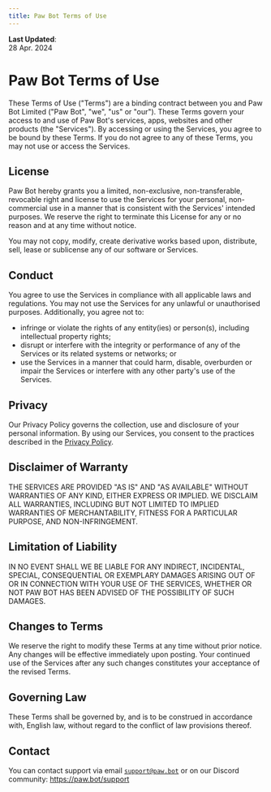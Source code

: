 ```yaml
---
title: Paw Bot Terms of Use
---
```


**Last Updated**:  
28 Apr. 2024

# Paw Bot Terms of Use

These Terms of Use ("Terms") are a binding contract between you and Paw Bot Limited ("Paw Bot", "we", "us" or "our"). These Terms govern your access to and use of Paw Bot's services, apps, websites and other products (the "Services"). By accessing or using the Services, you agree to be bound by these Terms. If you do not agree to any of these Terms, you may not use or access the Services.

## License

Paw Bot hereby grants you a limited, non-exclusive, non-transferable, revocable right and license to use the Services for your personal, non-commercial use in a manner that is consistent with the Services' intended purposes. We reserve the right to terminate this License for any or no reason and at any time without notice.  

You may not copy, modify, create derivative works based upon, distribute, sell, lease or sublicense any of our software or Services.  

## Conduct

You agree to use the Services in compliance with all applicable laws and regulations. You may not use the Services for any unlawful or unauthorised purposes. Additionally, you agree not to:

* infringe or violate the rights of any entity(ies) or person(s), including intellectual property rights;
* disrupt or interfere with the integrity or performance of any of the Services or its related systems or networks; or
* use the Services in a manner that could harm, disable, overburden or impair the Services or interfere with any other party's use of the Services.

## Privacy

Our Privacy Policy governs the collection, use and disclosure of your personal information. By using our Services, you consent to the practices described in the [Privacy Policy](./privacy.md).

## Disclaimer of Warranty

THE SERVICES ARE PROVIDED "AS IS" AND "AS AVAILABLE" WITHOUT WARRANTIES OF ANY
KIND, EITHER EXPRESS OR IMPLIED. WE DISCLAIM ALL WARRANTIES, INCLUDING BUT NOT
LIMITED TO IMPLIED WARRANTIES OF MERCHANTABILITY, FITNESS FOR A PARTICULAR
PURPOSE, AND NON-INFRINGEMENT.

## Limitation of Liability

IN NO EVENT SHALL WE BE LIABLE FOR ANY INDIRECT, INCIDENTAL, SPECIAL,
CONSEQUENTIAL OR EXEMPLARY DAMAGES ARISING OUT OF OR IN CONNECTION WITH YOUR
USE OF THE SERVICES, WHETHER OR NOT PAW BOT HAS BEEN ADVISED OF THE
POSSIBILITY OF SUCH DAMAGES.

## Changes to Terms

We reserve the right to modify these Terms at any time without prior notice. Any changes will be effective immediately upon posting. Your continued use of the Services after any such changes constitutes your acceptance of the revised Terms.

## Governing Law

These Terms shall be governed by, and is to be construed in accordance with, English law, without regard to the conflict of law provisions thereof.

## Contact

You can contact support via email [`support@paw.bot`](mailto:support@paw.bot) or on our Discord community: <https://paw.bot/support>

